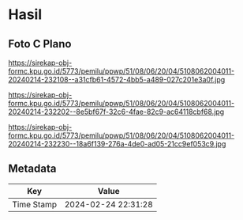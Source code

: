 # Hasil

## Foto C Plano

https://sirekap-obj-formc.kpu.go.id/5773/pemilu/ppwp/51/08/06/20/04/5108062004011-20240214-232108--a31cfb61-4572-4bb5-a489-027c201e3a0f.jpg

https://sirekap-obj-formc.kpu.go.id/5773/pemilu/ppwp/51/08/06/20/04/5108062004011-20240214-232202--8e5bf67f-32c6-4fae-82c9-ac64118cbf68.jpg

https://sirekap-obj-formc.kpu.go.id/5773/pemilu/ppwp/51/08/06/20/04/5108062004011-20240214-232230--18a6f139-276a-4de0-ad05-21cc9ef053c9.jpg


## Metadata

| Key        | Value               |
| ---------- | ------------------- |
| Time Stamp | 2024-02-24 22:31:28 |



